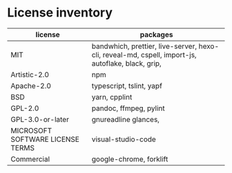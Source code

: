 # License inventory

| license                          | packages                                                                                          |
| -------------------------------- | ------------------------------------------------------------------------------------------------- |
| MIT                              | bandwhich, prettier, live-server, hexo-cli, reveal-md, cspell, import-js, autoflake, black, grip, |
| Artistic-2.0                     | npm                                                                                               |
| Apache-2.0                       | typescript, tslint, yapf                                                                          |
| BSD                              | yarn, cpplint                                                                                     |
| GPL-2.0                          | pandoc, ffmpeg, pylint                                                                            |
| GPL-3.0-or-later                 | gnureadline glances,                                                                              |
| MICROSOFT SOFTWARE LICENSE TERMS | visual-studio-code                                                                                |
| Commercial                       | google-chrome, forklift                                                                           |
